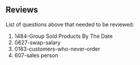 ## Reviews
List of questions above that needed to be reviewed:

 1. 1484-Group Sold Products By The Date
 2. 0627-swap-salary
 3. 0183-customers-who-never-order
 4. 607-sales person
